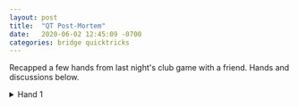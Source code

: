 ```yaml
---
layout: post
title:  "QT Post-Mortem"
date:   2020-06-02 12:45:09 -0700
categories: bridge quicktricks
---
```


Recapped a few hands from last night's club game with a friend. Hands and discussions below.

<details>
  <summary>Hand 1</summary>
  
<iframe
    src="https://www.bridgebase.com/tools/handviewer.html?lin=st||pn|granola357,dhempling,Forrest_,chlifewish|md|3S5HQT743DA8CAKT84,SKQ76HK86DQ43C652,SA98432HA92DKT9CJ,SJTHJ5DJ7652CQ973|sv|o|rh||ah|Board%201|mb|1S|mb|P|mb|2H|mb|P|mb|2S|mb|P|mb|3N|mb|P|mb|4H|mb|P|mb|P|mb|P|pc|S6|pc|SA|pc|ST|pc|S5|pc|D9|pc|D2|pc|DA|pc|D3|pc|HQ|pc|HK|pc|HA|pc|H5|pc|H9|pc|HJ|pc|H3|pc|H6|pc|SJ|pc|H4|pc|S7|pc|S2|pc|HT|pc|H8|pc|H2|pc|C3|pc|D8|pc|D4|pc|DK|pc|D5|pc|CJ|pc|CQ|pc|CA|pc|C2|pc|CK|pc|C5|pc|S3|pc|C7|pc|CT|pc|C6|pc|DT|pc|C9|pc|C8|pc|SQ|pc|S4|pc|D6|mc|12|"
    height="480"
    width="720"
    allowfullscreen="allowfullscreen">
    hand1
</iframe>

> Mark should rebid 3C

*italics*

```code block```

`code word`

</details>
